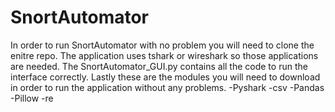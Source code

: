 # SnortAutomator
In order to run SnortAutomator with no problem you will need to clone the enitre repo.
The application uses tshark or wireshark so those applications are needed.
The SnortAutomator_GUI.py contains all the code to run the interface correctly.
Lastly these are the modules you will need to download in order to run the application without any problems.
-Pyshark
-csv
-Pandas 
-Pillow
-re

